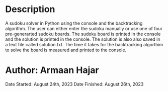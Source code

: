 # Description
A sudoku solver in Python using the console and the backtracking algorithm. The user can either enter the sudoku manually or use one of four pre-generarted sudoku boards. The sudoku board is printed in the console and the solution is printed in the console. The solution is also also saved in a text file called solution.txt. The time it takes for the backtracking algorthim to solve the board is measured and printed to the console.

# Author: Armaan Hajar
Date Started: August 24th, 2023
Date Finished: August 26th, 2023

